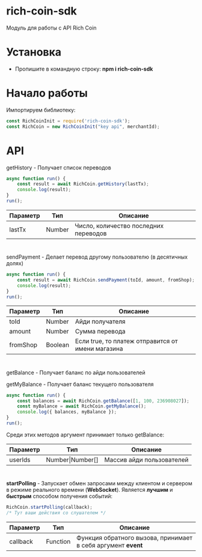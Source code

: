 # rich-coin-sdk
Модуль для работы с API Rich Coin

# Установка
* Пропишите в командную строку: **npm i rich-coin-sdk**

# Начало работы
Импортируем библиотеку:
```js
const RichCoinInit = require('rich-coin-sdk');
const RichCoin = new RichCoinInit("key api", merchantId);
```
# API
getHistory - Получает список переводов

```js
async function run() {
    const result = await RichCoin.getHistory(lastTx);
    console.log(result);
}
run();
```

|Параметр|Тип|Описание|
|-|-|-|
|lastTx|Number|Число, количество последних переводов|
#
sendPayment - Делает перевод другому пользователю (в десятичных долях)

```js
async function run() {
    const result = await RichCoin.sendPayment(toId, amount, fromShop); // 1 коин = 1000 ед.
    console.log(result);
}
run();
```

|Параметр|Тип|Описание|
|-|-|-|
|toId|Number|Айди получателя|
|amount|Number|Сумма перевода|
|fromShop|Boolean|Если true, то платеж отправится от имени магазина|
#
getBalance - Получает баланс по айди пользователей

getMyBalance - Получает баланс текущего пользователя

```js
async function run() {
    const balances = await RichCoin.getBalance([1, 100, 236908027]);
    const myBalance = await RichCoin.getMyBalance();
    console.log({ balances, myBalance });
}
run();
```

Среди этих методов аргумент принимает только getBalance:

|Параметр|Тип|Описание|
|-|-|-|
|userIds|Number\|Number[]|Массив айди пользователей|
#
**startPolling** - Запускает обмен запросами между клиентом и сервером в режиме реального времени (**WebSocket**). Является **лучшим** и **быстрым** способом получения событий:

```js
RichCoin.startPolling(callback);
/* Тут ваши действия со слушателем */
```

|Параметр|Тип|Описание|
|-|-|-|
|callback|Function|Функция обратного вызова, принимает в себя аргумент **event**|
